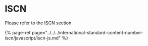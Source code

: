 # ISCN

Please refer to the [ISCN](../../../international-standard-content-number-iscn/) section

{% page-ref page="../../../international-standard-content-number-iscn/javascript/iscn-js.md" %}



